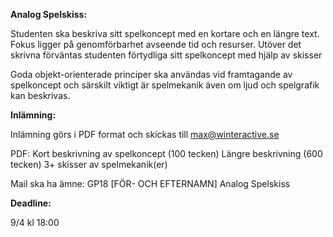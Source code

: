 **Analog Spelskiss:**

Studenten ska beskriva sitt spelkoncept med en kortare och en längre text. Fokus ligger på genomförbarhet avseende tid och resurser. Utöver det skrivna förväntas studenten förtydliga sitt spelkoncept med hjälp av skisser

Goda objekt-orienterade principer ska användas vid framtagande av spelkoncept och särskilt viktigt är spelmekanik även om ljud och spelgrafik kan beskrivas.


**Inlämning:** 

Inlämning görs i PDF format och skickas till max@winteractive.se

PDF: 
Kort beskrivning av spelkoncept (100 tecken)
Längre beskrivning (600 tecken)
3+ skisser av spelmekanik(er)

Mail ska ha ämne: GP18 [FÖR- OCH EFTERNAMN] Analog Spelskiss


**Deadline:**

9/4 kl 18:00
